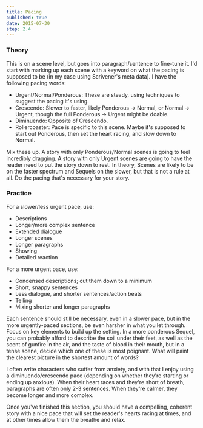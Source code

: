```yaml
---
title: Pacing
published: true
date: 2015-07-30
step: 2.4
---
```


### Theory
This is on a scene level, but goes into paragraph/sentence to fine-tune it. I'd start with marking up each scene with a keyword on what the pacing is supposed to be (in my case using Scrivener's meta data). I have the following pacing words:

* Urgent/Normal/Ponderous: These are steady, using techniques to suggest the pacing it's using.
* Crescendo: Slower to faster, likely Ponderous -> Normal, or Normal -> Urgent, though the full Ponderous -> Urgent might be doable.
* Diminuendo: Opposite of Crescendo.
* Rollercoaster: Pace is specific to this scene. Maybe it's supposed to start out Ponderous, then set the heart racing, and slow down to Normal.

Mix these up. A story with only Ponderous/Normal scenes is going to feel incredibly dragging. A story with only Urgent scenes are going to have the reader need to put the story down to rest. In theory, Scenes are likely to be on the faster spectrum and Sequels on the slower, but that is not a rule at all. Do the pacing that's necessary for your story.

### Practice
For a slower/less urgent pace, use:

* Descriptions
* Longer/more complex sentence
* Extended dialogue
* Longer scenes
* Longer paragraphs
* Showing
* Detailed reaction

For a more urgent pace, use:

* Condensed descriptions; cut them down to a minimum
* Short, snappy sentences
* Less dialogue, and shorter sentences/action beats
* Telling
* Mixing shorter and longer paragraphs

Each sentence should still be necessary, even in a slower pace, but in the more urgently-paced sections, be even harsher in what you let through. Focus on key elements to build up the setting. In a more ponderous Sequel, you can probably afford to describe the soil under their feet, as well as the scent of gunfire in the air, and the taste of blood in their mouth, but in a tense scene, decide which one of these is most poignant. What will paint the clearest picture in the shortest amount of words?

I often write characters who suffer from anxiety, and with that I enjoy using a diminuendo/crescendo pace (depending on whether they're starting or ending up anxious). When their heart races and they're short of breath, paragraphs are often only 2-3 sentences. When they're calmer, they become longer and more complex.

Once you've finished this section, you should have a compelling, coherent story with a nice pace that will set the reader's hearts racing at times, and at other times allow them the breathe and relax.
